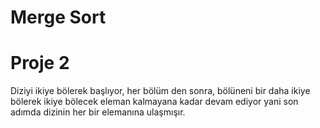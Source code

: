# Merge Sort
# Proje 2

Diziyi ikiye bölerek başlıyor, her bölüm den sonra, bölüneni bir daha ikiye bölerek  ikiye bölecek eleman 
kalmayana kadar devam ediyor yani son adımda dizinin her bir elemanına ulaşmışır.


